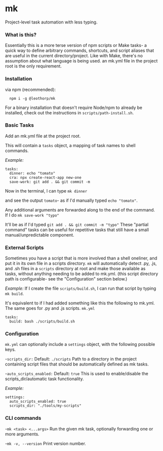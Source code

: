 # mk

Project-level task automation with less typing.

### What is this?

Essentially this is a more terse version of npm scripts or Make tasks-
a quick way to define arbitrary commands, shortcuts, and script aliases
that are useful in the current directory/project. Like with Make, there's no assumption about what language is being used. an mk.yml file in the project root is the only requirement.

### Installation

via npm (recommended):

```
  npm i -g @leothorp/mk
```

For a binary installation that doesn't require Node/npm to already be installed, check out the instructions in `scripts/path-install.sh`.

### Basic Tasks

Add an mk.yml file at the project root.

This will contain a `tasks` object, a mapping of task names to shell commands. 

_Example:_
```
tasks:
  dinner: echo "tomato"
  cra: npx create-react-app new-one
  save-work: git add . && git commit -m
```

Now in the terminal, I can type
`mk dinner`

and see the output `tomato`- as if I'd manually typed `echo "tomato"`.

Any additional arguments are forwarded along to the end of the command.
If I do
```mk save-work "typo"```

It'll be as if I'd typed 
```git add . && git commit -m "typo"```
These "partial command" tasks can be useful for repetitive tasks that still have a small manual/unpredictable component.

### External Scripts

Sometimes you have a script that is more involved than a
shell oneliner, and put it in its own file in a scripts directory. `mk` will automatically detect .py, .js, and .sh files in a `scripts` directory at root and make those available as tasks, without anything needing to be added to mk.yml. 
(this script directory path is configurable- see the "Configuration" section below.)

_Example:_
If I create the file `scripts/build.sh`, I can run that script by typing `mk build`.

It's equivalent to if I had added something like this the following to mk.yml. The same goes
for .py and .js scripts.
`mk.yml`
```
tasks:
  build: bash ./scripts/build.sh
```

### Configuration

`mk.yml` can optionally include a `settings` object, with the
following possible keys.

-`scripts_dir:` Default: `./scripts`
  Path to a directory in the project containing script files that should be automatically defined as mk tasks.

-`auto_scripts_enabled:` Default: `true` 
  This is used to enable/disable the scripts_dir/automatic task functionality.

_Example:_
```
settings:
  auto_scripts_enabled: true 
  scripts_dir: "./tools/my-scripts"   
```

### CLI commands

-`mk <task> <...args>` Run the given mk task, optionally forwarding
one or more arguments.

-`mk -v, --version` Print version number.
